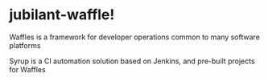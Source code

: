 # jubilant-waffle!

Waffles is a framework for developer operations common to many software platforms

Syrup is a CI automation solution based on Jenkins, and pre-built projects for Waffles 
